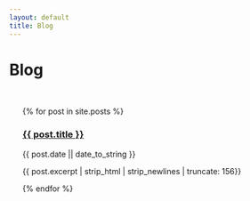 ```yaml
---
layout: default
title: Blog
---
```

<h1>Blog</h1>
<br/>
<ul>
  {% for post in site.posts %}
      <h3><a href="{{ post.url }}">{{ post.title }}</a></h3>
      <p>{{ post.date || date_to_string }}</p>
      <p>{{ post.excerpt | strip_html | strip_newlines | truncate: 156}}</p>
  {% endfor %}
</ul>